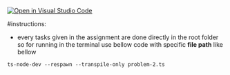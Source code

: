[![Open in Visual Studio Code](https://classroom.github.com/assets/open-in-vscode-2e0aaae1b6195c2367325f4f02e2d04e9abb55f0b24a779b69b11b9e10269abc.svg)](https://classroom.github.com/online_ide?assignment_repo_id=16981295&assignment_repo_type=AssignmentRepo)

#instructions:
* every tasks given in the assignment are done directly in the root folder so for running in the terminal use bellow code with specific **file path** like bellow
```
ts-node-dev --respawn --transpile-only problem-2.ts
```